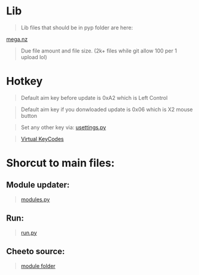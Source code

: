 # Lib
> Lib files that should be in pyp folder are here:

[mega.nz](https://mega.nz/file/zyJWCT7R#qFAG12bi7s7GgLlG9gVcVPQqo4IR6rTdmj43-f_b0rU)

> Due file amount and file size. (2k+ files while git allow 100 per 1 upload lol)

# Hotkey

> Default aim key before update is 0xA2	which is Left Control

> Default aim key if you donwloaded update is 0x06 which is X2 mouse button

> Set any other key via: [usettings.py](https://github.com/KayleMine/wor-tortle/blob/main/pyp/module/usettings.py)

> [Virtual KeyCodes](https://learn.microsoft.com/en-us/windows/win32/inputdev/virtual-key-codes)

# Shorcut to main files:
## Module updater:
> [modules.py](https://github.com/KayleMine/wor-tortle/blob/main/pyp/modules.py)

## Run:
> [run.py](https://github.com/KayleMine/wor-tortle/blob/main/pyp/run.py)

## Cheeto source:
> [module folder](https://github.com/KayleMine/wor-tortle/tree/main/pyp/module)
